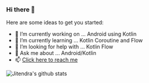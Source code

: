 ### Hi there 👋



Here are some ideas to get you started:

- 🔭 I’m currently working on ... Android using Kotlin
- 🌱 I’m currently learning ... Kotlin Coroutine and Flow
- 🤔 I’m looking for help with ... Kotlin Flow
- 💬 Ask me about ... Android/Kotlin
- 📫 [Click here to reach me](https://medium.com/@jk2pr)

 ![Jitendra's github stats](https://github-readme-stats.vercel.app/api?username=jk2pr&show_icons=true&theme=tokyonight)

